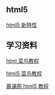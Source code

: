## html5

[html5 新特性](/html5/html5新特性)

## 学习资料

[html 菜鸟教程](https://www.runoob.com/html/html-tutorial.html)

[html5 菜鸟教程](https://www.runoob.com/html/html5-intro.html)

[慕课网 html5 教程](http://www.imooc.com/wiki/html5)
